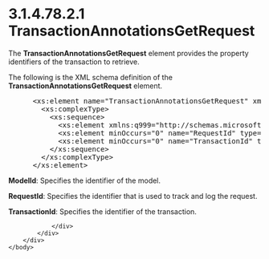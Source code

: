 <html dir="LTR" xmlns:mshelp="http://msdn.microsoft.com/mshelp" xmlns:ddue="http://ddue.schemas.microsoft.com/authoring/2003/5" xmlns:xlink="http://www.w3.org/1999/xlink" xmlns:tool="http://www.microsoft.com/tooltip">
    <head>
        <meta http-equiv="Content-Type" content="text/html; CHARSET=utf-8"></meta>
        <meta name="save" content="history"></meta>
        <title>3.1.4.78.2.1 TransactionAnnotationsGetRequest</title>
        <xml>
            <mshelp:toctitle title="3.1.4.78.2.1 TransactionAnnotationsGetRequest"></mshelp:toctitle>
            <mshelp:rltitle title="[MS-SSMDSWS-15]: TransactionAnnotationsGetRequest"></mshelp:rltitle>
            <mshelp:keyword index="A" term="4d1de848-f375-41f0-81de-6d5611166d58"></mshelp:keyword>
            <mshelp:attr name="DCSext.ContentType" value="open specification"></mshelp:attr>
            <mshelp:attr name="AssetID" value="4d1de848-f375-41f0-81de-6d5611166d58"></mshelp:attr>
            <mshelp:attr name="TopicType" value="kbRef"></mshelp:attr>
            <mshelp:attr name="DCSext.Title" value="[MS-SSMDSWS-15]: TransactionAnnotationsGetRequest" />
        </xml>
    </head>
    <body>
        <div id="header">
            <h1 class="heading">3.1.4.78.2.1 TransactionAnnotationsGetRequest</h1>
        </div>
        <div id="mainSection">
            <div id="mainBody">
                <div id="allHistory" class="saveHistory"></div>
                <div id="sectionSection0" class="section" name="collapseableSection">
                    

<p>The <b>TransactionAnnotationsGetRequest</b> element provides
the property identifiers of the transaction to retrieve.</p>

<p>The following is the XML schema definition of the <b>TransactionAnnotationsGetRequest</b>
element.</p>

<dl>
<dd>
<div><pre> &lt;xs:element name=&quot;TransactionAnnotationsGetRequest&quot; xmlns:xs=&quot;http://www.w3.org/2001/XMLSchema&quot;&gt;
   &lt;xs:complexType&gt;
     &lt;xs:sequence&gt;
       &lt;xs:element xmlns:q999=&quot;http://schemas.microsoft.com/sqlserver/masterdataservices/2009/09&quot; minOccurs=&quot;0&quot; name=&quot;ModelId&quot; nillable=&quot;true&quot; type=&quot;q999:Identifier&quot; /&gt;
       &lt;xs:element minOccurs=&quot;0&quot; name=&quot;RequestId&quot; type=&quot;ser:guid&quot; /&gt;
       &lt;xs:element minOccurs=&quot;0&quot; name=&quot;TransactionId&quot; type=&quot;xs:int&quot; /&gt;
     &lt;/xs:sequence&gt;
   &lt;/xs:complexType&gt;
 &lt;/xs:element&gt;
</pre></div>
</dd></dl>

<p><b>ModelId</b>: Specifies the identifier of the
model.</p>

<p><b>RequestId</b>: Specifies the identifier that is
used to track and log the request.</p>

<p><b>TransactionId</b>: Specifies the identifier of the
transaction.</p>


                </div>
            </div>
        </div>
    </body>
</html>